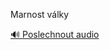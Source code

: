 
Marnost války

[🔊 Poslechnout audio](/data/7-paragraphs/audio/chapter_165/para_008-Marnost-vlky.mp3)
